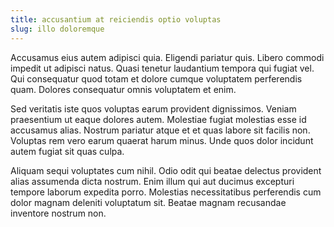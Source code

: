 ```yaml
---
title: accusantium at reiciendis optio voluptas
slug: illo doloremque
---
```


Accusamus eius autem adipisci quia. Eligendi pariatur quis. Libero commodi impedit ut adipisci natus. Quasi tenetur laudantium tempora qui fugiat vel. Qui consequatur quod totam et dolore cumque voluptatem perferendis quam. Dolores consequatur omnis voluptatem et enim.

Sed veritatis iste quos voluptas earum provident dignissimos. Veniam praesentium ut eaque dolores autem. Molestiae fugiat molestias esse id accusamus alias. Nostrum pariatur atque et et quas labore sit facilis non. Voluptas rem vero earum quaerat harum minus. Unde quos dolor incidunt autem fugiat sit quas culpa.

Aliquam sequi voluptates cum nihil. Odio odit qui beatae delectus provident alias assumenda dicta nostrum. Enim illum qui aut ducimus excepturi tempore laborum expedita porro. Molestias necessitatibus perferendis cum dolor magnam deleniti voluptatum sit. Beatae magnam recusandae inventore nostrum non.
